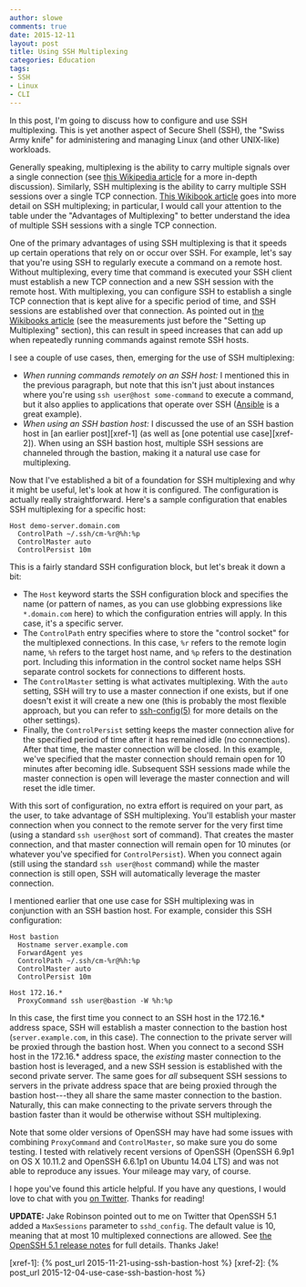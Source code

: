 ```yaml
---
author: slowe
comments: true
date: 2015-12-11
layout: post
title: Using SSH Multiplexing
categories: Education
tags:
- SSH
- Linux
- CLI
---
```


In this post, I'm going to discuss how to configure and use SSH multiplexing. This is yet another aspect of Secure Shell (SSH), the "Swiss Army knife" for administering and managing Linux (and other UNIX-like) workloads.

Generally speaking, multiplexing is the ability to carry multiple signals over a single connection (see [this Wikipedia article][link-2] for a more in-depth discussion). Similarly, SSH multiplexing is the ability to carry multiple SSH sessions over a single TCP connection. [This Wikibook article][link-1] goes into more detail on SSH multiplexing; in particular, I would call your attention to the table under the "Advantages of Multiplexing" to better understand the idea of multiple SSH sessions with a single TCP connection.

One of the primary advantages of using SSH multiplexing is that it speeds up certain operations that rely on or occur over SSH. For example, let's say that you're using SSH to regularly execute a command on a remote host. Without multiplexing, every time that command is executed your SSH client must establish a new TCP connection and a new SSH session with the remote host. With multiplexing, you can configure SSH to establish a single TCP connection that is kept alive for a specific period of time, and SSH sessions are established over that connection. As pointed out in [the Wikibooks article][link-1] (see the measurements just before the "Setting up Multiplexing" section), this can result in speed increases that can add up when repeatedly running commands against remote SSH hosts.

I see a couple of use cases, then, emerging for the use of SSH multiplexing:

* _When running commands remotely on an SSH host:_ I mentioned this in the previous paragraph, but note that this isn't just about instances where you're using `ssh user@host some-command` to execute a command, but it also applies to applications that operate over SSH ([Ansible][link-3] is a great example).
* _When using an SSH bastion host:_ I discussed the use of an SSH bastion host in [an earlier post][xref-1] (as well as [one potential use case][xref-2]). When using an SSH bastion host, multiple SSH sessions are channeled through the bastion, making it a natural use case for multiplexing.

Now that I've established a bit of a foundation for SSH multiplexing and why it might be useful, let's look at how it is configured. The configuration is actually really straightforward. Here's a sample configuration that enables SSH multiplexing for a specific host:

    Host demo-server.domain.com
      ControlPath ~/.ssh/cm-%r@%h:%p
      ControlMaster auto
      ControlPersist 10m

This is a fairly standard SSH configuration block, but let's break it down a bit:

* The `Host` keyword starts the SSH configuration block and specifies the name (or pattern of names, as you can use globbing expressions like `*.domain.com` here) to which the configuration entries will apply. In this case, it's a specific server.
* The `ControlPath` entry specifies where to store the "control socket" for the multiplexed connections. In this case, `%r` refers to the remote login name, `%h` refers to the target host name, and `%p` refers to the destination port. Including this information in the control socket name helps SSH separate control sockets for connections to different hosts.
* The `ControlMaster` setting is what activates multiplexing. With the `auto` setting, SSH will try to use a master connection if one exists, but if one doesn't exist it will create a new one (this is probably the most flexible approach, but you can refer to [ssh-config(5)][link-4] for more details on the other settings).
* Finally, the `ControlPersist` setting keeps the master connection alive for the specified period of time after it has remained idle (no connections). After that time, the master connection will be closed. In this example, we've specified that the master connection should remain open for 10 minutes after becoming idle. Subsequent SSH sessions made while the master connection is open will leverage the master connection and will reset the idle timer.

With this sort of configuration, no extra effort is required on your part, as the user, to take advantage of SSH multiplexing. You'll establish your master connection when you connect to the remote server for the very first time (using a standard `ssh user@host` sort of command). That creates the master connection, and that master connection will remain open for 10 minutes (or whatever you've specified for `ControlPersist`). When you connect again (still using the standard `ssh user@host` command) while the master connection is still open, SSH will automatically leverage the master connection.

I mentioned earlier that one use case for SSH multiplexing was in conjunction with an SSH bastion host. For example, consider this SSH configuration:

    Host bastion
      Hostname server.example.com
      ForwardAgent yes
      ControlPath ~/.ssh/cm-%r@%h:%p
      ControlMaster auto
      ControlPersist 10m

    Host 172.16.*
      ProxyCommand ssh user@bastion -W %h:%p

In this case, the first time you connect to an SSH host in the 172.16.* address space, SSH will establish a master connection to the bastion host (`server.example.com`, in this case). The connection to the private server will be proxied through the bastion host. When you connect to a second SSH host in the 172.16.* address space, the _existing_ master connection to the bastion host is leveraged, and a new SSH session is established with the second private server. The same goes for _all_ subsequent SSH sessions to servers in the private address space that are being proxied through the bastion host---they all share the same master connection to the bastion. Naturally, this can make connecting to the private servers through the bastion faster than it would be otherwise without SSH multiplexing.

Note that some older versions of OpenSSH may have had some issues with combining `ProxyCommand` and `ControlMaster`, so make sure you do some testing. I tested with relatively recent versions of OpenSSH (OpenSSH 6.9p1 on OS X 10.11.2 and OpenSSH 6.6.1p1 on Ubuntu 14.04 LTS) and was not able to reproduce any issues. Your mileage may vary, of course.

I hope you've found this article helpful. If you have any questions, I would love to chat with you [on Twitter][link-5]. Thanks for reading!

**UPDATE:** Jake Robinson pointed out to me on Twitter that OpenSSH 5.1 added a `MaxSessions` parameter to `sshd_config`. The default value is 10, meaning that at most 10 multiplexed connections are allowed. See [the OpenSSH 5.1 release notes][link-6] for full details. Thanks Jake!


[link-1]: https://en.wikibooks.org/wiki/OpenSSH/Cookbook/Multiplexing
[link-2]: https://en.wikipedia.org/wiki/Multiplexing
[link-3]: http://www.ansible.com/
[link-4]: http://www.openbsd.org/cgi-bin/man.cgi/OpenBSD-current/man5/ssh_config.5?query=ssh%5fconfig&arch=i386
[link-5]: https://twitter.com/scott_lowe
[link-6]: http://www.openssh.com/txt/release-5.1
[xref-1]: {% post_url 2015-11-21-using-ssh-bastion-host %}
[xref-2]: {% post_url 2015-12-04-use-case-ssh-bastion-host %}
